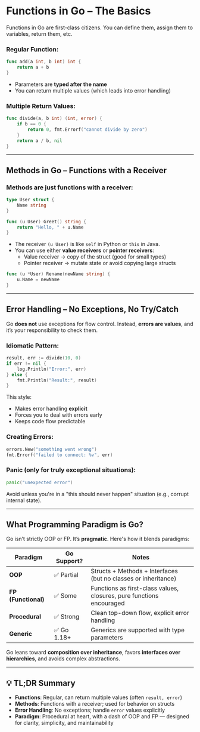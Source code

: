 # Functions in Go – The Basics

Functions in Go are first-class citizens. You can define them, assign them to variables, return them, etc.

### Regular Function:

```go
func add(a int, b int) int {
    return a + b
}
```

- Parameters are **typed after the name**
- You can return multiple values (which leads into error handling)

### Multiple Return Values:

```go
func divide(a, b int) (int, error) {
    if b == 0 {
        return 0, fmt.Errorf("cannot divide by zero")
    }
    return a / b, nil
}
```

---

## Methods in Go – Functions with a Receiver

### Methods are just functions with a receiver:

```go
type User struct {
    Name string
}

func (u User) Greet() string {
    return "Hello, " + u.Name
}
```

- The receiver `(u User)` is like `self` in Python or `this` in Java.
- You can use either **value receivers** or **pointer receivers**:
  - Value receiver → copy of the struct (good for small types)
  - Pointer receiver → mutate state or avoid copying large structs

```go
func (u *User) Rename(newName string) {
    u.Name = newName
}
```

---

## Error Handling – No Exceptions, No Try/Catch

Go **does not** use exceptions for flow control. Instead, **errors are values**, and it’s your responsibility to check them.

### Idiomatic Pattern:

```go
result, err := divide(10, 0)
if err != nil {
    log.Println("Error:", err)
} else {
    fmt.Println("Result:", result)
}
```

This style:

- Makes error handling **explicit**
- Forces you to deal with errors early
- Keeps code flow predictable

### Creating Errors:

```go
errors.New("something went wrong")
fmt.Errorf("failed to connect: %v", err)
```

### Panic (only for truly exceptional situations):

```go
panic("unexpected error")
```

Avoid unless you're in a "this should never happen" situation (e.g., corrupt internal state).

---

## What Programming Paradigm is Go?

Go isn’t strictly OOP or FP. It’s **pragmatic**. Here's how it blends paradigms:

| Paradigm            | Go Support? | Notes                                                                |
| ------------------- | ----------- | -------------------------------------------------------------------- |
| **OOP**             | ✅ Partial  | Structs + Methods + Interfaces (but no classes or inheritance)       |
| **FP (Functional)** | ✅ Some     | Functions as first-class values, closures, pure functions encouraged |
| **Procedural**      | ✅ Strong   | Clean top-down flow, explicit error handling                         |
| **Generic**         | ✅ Go 1.18+ | Generics are supported with type parameters                          |

Go leans toward **composition over inheritance**, favors **interfaces over hierarchies**, and avoids complex abstractions.

---

## 💡 TL;DR Summary

- **Functions**: Regular, can return multiple values (often `result, error`)
- **Methods**: Functions with a receiver; used for behavior on structs
- **Error Handling**: No exceptions; handle `error` values explicitly
- **Paradigm**: Procedural at heart, with a dash of OOP and FP — designed for clarity, simplicity, and maintainability
